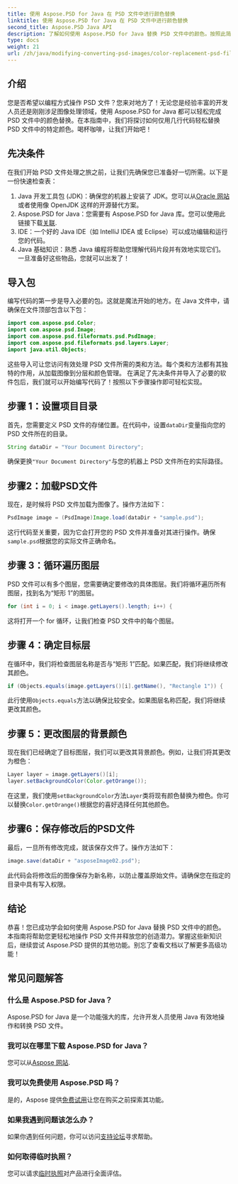```yaml
---
title: 使用 Aspose.PSD for Java 在 PSD 文件中进行颜色替换
linktitle: 使用 Aspose.PSD for Java 在 PSD 文件中进行颜色替换
second_title: Aspose.PSD Java API
description: 了解如何使用 Aspose.PSD for Java 替换 PSD 文件中的颜色。按照此简单的分步指南高效处理图像。
type: docs
weight: 21
url: /zh/java/modifying-converting-psd-images/color-replacement-psd-files/
---
```

## 介绍
您是否希望以编程方式操作 PSD 文件？您来对地方了！无论您是经验丰富的开发人员还是刚刚涉足图像处理领域，使用 Aspose.PSD for Java 都可以轻松完成 PSD 文件中的颜色替换。在本指南中，我们将探讨如何仅用几行代码轻松替换 PSD 文件中的特定颜色。喝杯咖啡，让我们开始吧！
## 先决条件
在我们开始 PSD 文件处理之旅之前，让我们先确保您已准备好一切所需。以下是一份快速检查表：
1.  Java 开发工具包 (JDK)：确保您的机器上安装了 JDK。您可以从[Oracle 网站](https://www.oracle.com/java/technologies/javase-jdk11-downloads.html)或者使用像 OpenJDK 这样的开源替代方案。
2.  Aspose.PSD for Java：您需要有 Aspose.PSD for Java 库。您可以使用此链接下载[关联](https://releases.aspose.com/psd/java/).
3. IDE：一个好的 Java IDE（如 IntelliJ IDEA 或 Eclipse）可以成功编辑和运行您的代码。
4. Java 基础知识：熟悉 Java 编程将帮助您理解代码片段并有效地实现它们。
一旦准备好这些物品，您就可以出发了！
## 导入包
编写代码的第一步是导入必要的包。这就是魔法开始的地方。在 Java 文件中，请确保在文件顶部包含以下包：
```java
import com.aspose.psd.Color;
import com.aspose.psd.Image;
import com.aspose.psd.fileformats.psd.PsdImage;
import com.aspose.psd.fileformats.psd.layers.Layer;
import java.util.Objects;
```
这些导入可让您访问有效处理 PSD 文件所需的类和方法。每个类和方法都有其独特的作用，从加载图像到分层和颜色管理。
在满足了先决条件并导入了必要的软件包后，我们就可以开始编写代码了！按照以下步骤操作即可轻松实现。
## 步骤 1：设置项目目录
首先，您需要定义 PSD 文件的存储位置。在代码中，设置`dataDir`变量指向您的 PSD 文件所在的目录。
```java
String dataDir = "Your Document Directory";
```
确保更换`"Your Document Directory"`与您的机器上 PSD 文件所在的实际路径。
## 步骤2：加载PSD文件
现在，是时候将 PSD 文件加载为图像了。操作方法如下：
```java
PsdImage image = (PsdImage)Image.load(dataDir + "sample.psd");
```
这行代码至关重要，因为它会打开您的 PSD 文件并准备对其进行操作。确保`sample.psd`根据您的实际文件正确命名。
## 步骤 3：循环遍历图层
PSD 文件可以有多个图层，您需要确定要修改的具体图层。我们将循环遍历所有图层，找到名为“矩形 1”的图层。
```java
for (int i = 0; i < image.getLayers().length; i++) {
```
这将打开一个 for 循环，让我们检查 PSD 文件中的每个图层。
## 步骤 4：确定目标层
在循环中，我们将检查图层名称是否与“矩形 1”匹配。如果匹配，我们将继续修改其颜色。
```java
if (Objects.equals(image.getLayers()[i].getName(), "Rectangle 1")) {
```
此行使用`Objects.equals`方法以确保比较安全。如果图层名称匹配，我们将继续更改其颜色。
## 步骤 5：更改图层的背景颜色
现在我们已经确定了目标图层，我们可以更改其背景颜色。例如，让我们将其更改为橙色：
```java
Layer layer = image.getLayers()[i];
layer.setBackgroundColor(Color.getOrange());
```
在这里，我们使用`setBackgroundColor`方法`Layer`类将现有颜色替换为橙色。你可以替换`Color.getOrange()`根据您的喜好选择任何其他颜色。
## 步骤6：保存修改后的PSD文件
最后，一旦所有修改完成，就该保存文件了。操作方法如下：
```java
image.save(dataDir + "asposeImage02.psd");
```
此代码会将修改后的图像保存为新名称，以防止覆盖原始文件。请确保您在指定的目录中具有写入权限。
## 结论
恭喜！您已成功学会如何使用 Aspose.PSD for Java 替换 PSD 文件中的颜色。本指南将帮助您更轻松地操作 PSD 文件并释放您的创造潜力。掌握这些新知识后，继续尝试 Aspose.PSD 提供的其他功能。别忘了查看文档以了解更多高级功能！
## 常见问题解答
### 什么是 Aspose.PSD for Java？
Aspose.PSD for Java 是一个功能强大的库，允许开发人员使用 Java 有效地操作和转换 PSD 文件。
### 我可以在哪里下载 Aspose.PSD for Java？
您可以从[Aspose 网站](https://releases.aspose.com/psd/java/).
### 我可以免费使用 Aspose.PSD 吗？
是的，Aspose 提供[免费试用](https://releases.aspose.com/)让您在购买之前探索其功能。
### 如果我遇到问题该怎么办？
如果你遇到任何问题，你可以访问[支持论坛](https://forum.aspose.com/c/psd/34)寻求帮助。
### 如何取得临时执照？
您可以请求[临时执照](https://purchase.aspose.com/temporary-license/)对产品进行全面评估。